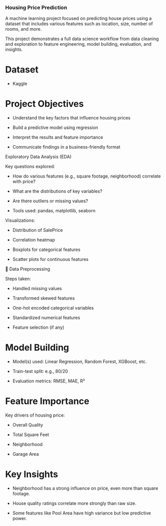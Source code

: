 ### Housing Price Prediction

A machine learning project focused on predicting house prices using a dataset that includes various features such as location, size, number of rooms, and more.

This project demonstrates a full data science workflow from data cleaning and exploration to feature engineering, model building, evaluation, and insights.

# Dataset
- Kaggle

# Project Objectives

- Understand the key factors that influence housing prices

- Build a predictive model using regression

- Interpret the results and feature importance

- Communicate findings in a business-friendly format

Exploratory Data Analysis (EDA)

Key questions explored:

- How do various features (e.g., square footage, neighborhood) correlate with price?

- What are the distributions of key variables?

- Are there outliers or missing values?

- Tools used: pandas, matplotlib, seaborn

Visualizations:

- Distribution of SalePrice

- Correlation heatmap

- Boxplots for categorical features

- Scatter plots for continuous features

🧹 Data Preprocessing

Steps taken:

- Handled missing values

- Transformed skewed features

- One-hot encoded categorical variables

- Standardized numerical features

- Feature selection (if any)

# Model Building

- Model(s) used: Linear Regression, Random Forest, XGBoost, etc.

- Train-test split: e.g., 80/20

- Evaluation metrics: RMSE, MAE, R²


# Feature Importance

Key drivers of housing price:

- Overall Quality

- Total Square Feet

- Neighborhood

- Garage Area


# Key Insights

- Neighborhood has a strong influence on price, even more than square footage.

- House quality ratings correlate more strongly than raw size.

- Some features like Pool Area have high variance but low predictive power.
